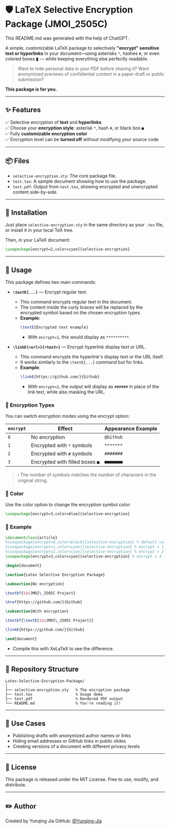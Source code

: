 # 🛡️ LaTeX Selective Encryption Package (JMOI_2505C)
This README.md was generated with the help of ChatGPT.

A simple, customizable LaTeX package to selectively **"encrypt" sensitive text or hyperlinks** in your document—using asterisks `*`, hashes `#`, or even colored boxes ▮ — while keeping everything else perfectly readable.

> Want to hide personal data in your PDF before sharing it? Want anonymized previews of confidential content in a paper draft or public submission?  

**This package is for you.**

---

## ✨ Features

✅ Selective encryption of **text** and **hyperlinks**  
✅ Choose your **encryption style**: asterisk `*`, hash `#`, or black box `■`  
✅ Fully **customizable encryption color**  
✅ Encryption level can be **turned off** without modifying your source code  

---

## 📦 Files

- `selective-encryption.sty`: The core package file.
- `test.tex`: A sample document showing how to use the package.
- `test.pdf`: Output from `test.tex`, showing encrypted and unencrypted content side-by-side.

---

## 🔧 Installation

Just place `selective-encryption.sty` in the same directory as your `.tex` file, or install it in your local TeX tree.

Then, in your LaTeX document:

```latex
\usepackage[encrypt=2,color=cyan]{selective-encryption}
```

---

## 🔐 Usage

This package defines two main commands:
- **`\textE{...}`** — Encrypt regular text.
  - This command encrypts regular text in the document.
  - The content inside the curly braces will be replaced by the encrypted symbol based on the chosen encryption types.
  - **Example**:
    ```latex
    \textE{Encrypted text example}
    ```
    - With `encrypt=1`, this would display as `**********`.

- **`\linkE{<url>}{<text>}`** — Encrypt hyperlink display text or URL.
  - This command encrypts the hyperlink's display text or the URL itself.
  - It works similarly to the `\textE{...}` command but for links.
  - **Example**:
    ```latex
    \linkE{https://github.com/}{Github}
    ```
    - With `encrypt=2`, the output will display as `######` in place of the link text, while also masking the URL.

### 🔢 Encryption Types

You can switch encryption modes using the encrypt option:

| `encrypt` | Effect                         | Appearance Example       |
|-----------|--------------------------------|--------------------------|
| `0`       | No encryption                  | `@Github`           |
| `1`       | Encrypted with `*` symbols     | `*******`           |
| `2`       | Encrypted with `#` symbols     | `#######`           |
| `3`       | Encrypted with filled boxes `■` | `■■■■■■■`          |

> ℹ️ The number of symbols matches the number of characters in the original string.

### 🎨 Color

Use the color option to change the encryption symbol color:

```latex
\usepackage[encrypt=3,color=blue]{selective-encryption}
```
### 🧪 Example

```latex
\documentclass{article}
%\usepackage[encrypt=0,color=black]{selective-encryption} % default value - no encryption
%\usepackage[encrypt=1,color=cyan]{selective-encryption} % encrypt = 1 : encrypted by *
%\usepackage[encrypt=2,color=cyan]{selective-encryption} % encrypt = 2 : encrypted by #
\usepackage[encrypt=3,color=cyan]{selective-encryption} % encrypt = 3 : encrypted by ■

\begin{document}

\section{Latex Selective Encryption Package}

\subsection{No encryption}

\textbf{$@$JMOI\_2505C Project}

\href{https://github.com/}{Github}

\subsection{With encryption}

\textbf{\textE{$@$JMOI\_2505C Project}}

\linkE{https://github.com/}{Github}

\end{document}
```

- Compile this with XeLaTeX to see the difference.


---

## 📂 Repository Structure

```
Latex-Selective-Encryption-Package/
│
├── selective-encryption.sty   % The encryption package
├── test.tex                   % Usage demo
├── test.pdf                   % Rendered PDF output
└── README.md                  % You're reading it!
```

---

## 📌 Use Cases

- Publishing drafts with anonymized author names or links
- Hiding email addresses or GitHub links in public slides
- Creating versions of a document with different privacy levels

---

## 📄 License

This package is released under the MIT License. Free to use, modify, and distribute.

---

## ✏️ Author

Created by Yunqing Jia
GitHub: [@Yunqing-Jia](https://github.com/Yunqing-Jia)
